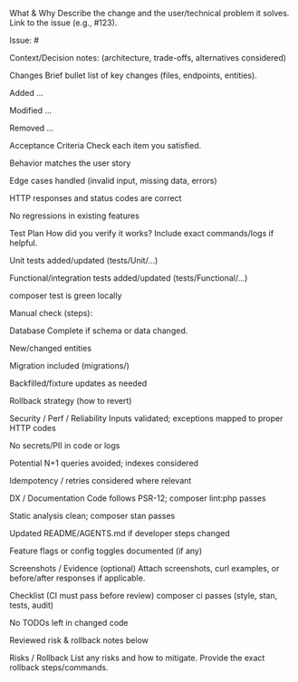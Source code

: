 What & Why
Describe the change and the user/technical problem it solves. Link to the issue (e.g., #123).

Issue: #

Context/Decision notes: (architecture, trade-offs, alternatives considered)

Changes
Brief bullet list of key changes (files, endpoints, entities).

Added …

Modified …

Removed …

Acceptance Criteria
Check each item you satisfied.

 Behavior matches the user story

 Edge cases handled (invalid input, missing data, errors)

 HTTP responses and status codes are correct

 No regressions in existing features

Test Plan
How did you verify it works? Include exact commands/logs if helpful.

 Unit tests added/updated (tests/Unit/...)

 Functional/integration tests added/updated (tests/Functional/...)

 composer test is green locally

 Manual check (steps):

Database
Complete if schema or data changed.

 New/changed entities

 Migration included (migrations/)

 Backfilled/fixture updates as needed

 Rollback strategy (how to revert)

Security / Perf / Reliability
 Inputs validated; exceptions mapped to proper HTTP codes

 No secrets/PII in code or logs

 Potential N+1 queries avoided; indexes considered

 Idempotency / retries considered where relevant

DX / Documentation
 Code follows PSR-12; composer lint:php passes

 Static analysis clean; composer stan passes

 Updated README/AGENTS.md if developer steps changed

 Feature flags or config toggles documented (if any)

Screenshots / Evidence (optional)
Attach screenshots, curl examples, or before/after responses if applicable.

Checklist (CI must pass before review)
 composer ci passes (style, stan, tests, audit)

 No TODOs left in changed code

 Reviewed risk & rollback notes below

Risks / Rollback
List any risks and how to mitigate. Provide the exact rollback steps/commands.
